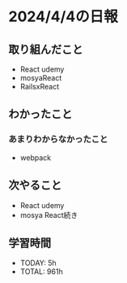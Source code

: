 # 2024/4/4の日報

## 取り組んだこと
- React udemy
- mosyaReact
- RailsxReact

## わかったこと

 
### あまりわからなかったこと
- webpack

## 次やること
- React udemy
- mosya React続き

## 学習時間
- TODAY: 5h
- TOTAL: 961h
